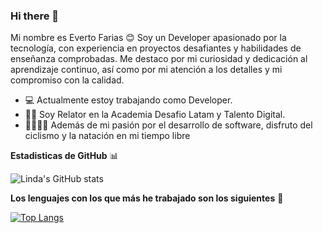 ### Hi there 👋

Mi nombre es Everto Farias 😊  Soy un Developer apasionado por la tecnología, con experiencia en proyectos desafiantes y habilidades de enseñanza comprobadas. 
Me destaco por mi curiosidad y dedicación al aprendizaje continuo, así como por mi atención a los detalles y mi compromiso con la calidad.

- 💻 Actualmente estoy trabajando como Developer.
- 👨‍🏫 Soy Relator en la Academia Desafio Latam y Talento Digital.
- 🚴‍♂️🏊‍♂️ Además de mi pasión por el desarrollo de software, disfruto del ciclismo y la natación en mi tiempo libre

**Estadisticas de GitHub** 📊

![Linda's GitHub stats](https://github-readme-stats.vercel.app/api?username=evertofd&show_icons=true&theme=radical)

**Los lenguajes con los que más he trabajado son los siguientes** 📌

[![Top Langs](https://github-readme-stats.vercel.app/api/top-langs/?username=evertofd&layout=donut-vertical)](https://github.com/evertofd/github-readme-stats)
